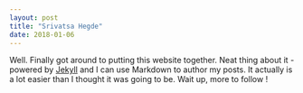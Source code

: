 ```yaml
---
layout: post
title: "Srivatsa Hegde"
date: 2018-01-06
---
```


Well. Finally got around to putting this website together. Neat thing about it - powered by [Jekyll](http://jekyllrb.com) and I can use Markdown to author my posts. It actually is a lot easier than I thought it was going to be. Wait up, more to follow !
